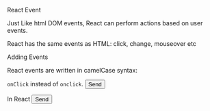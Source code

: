 React Event

Just Like html DOM events, React can perform actions based on user events.

React has the same events as HTML: click, change, mouseover etc

Adding Events

React events are written in camelCase syntax:

`onClick` instead of `onclick`.
<button onclick="functionName()">Send</button>

In React
<button onClick={functionName()}>Send</button>
